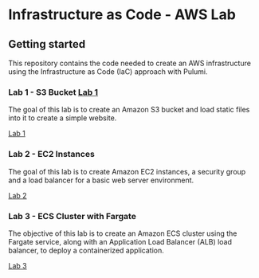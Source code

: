 # Infrastructure as Code - AWS Lab

## Getting started

This repository contains the code needed to create an AWS infrastructure using the Infrastructure as Code (IaC) approach with Pulumi.

### Lab 1 - S3 Bucket <a href="/iac-lab1/#README.md">Lab 1</a>

The goal of this lab is to create an Amazon S3 bucket and load static files into it to create a simple website.

<a href="/iac-lab1/#README.md">Lab 1</a>

### Lab 2 - EC2 Instances

The goal of this lab is to create Amazon EC2 instances, a security group and a load balancer for a basic web server environment.

<a href="/iac-lab1/#README.md">Lab 2</a>

### Lab 3 - ECS Cluster with Fargate

The objective of this lab is to create an Amazon ECS cluster using the Fargate service, along with an Application Load Balancer (ALB) load balancer, to deploy a containerized application.

<a href="/iac-lab1/#README.md">Lab 3</a>
